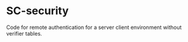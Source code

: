 # SC-security
Code for remote authentication for a server client environment without verifier tables.
